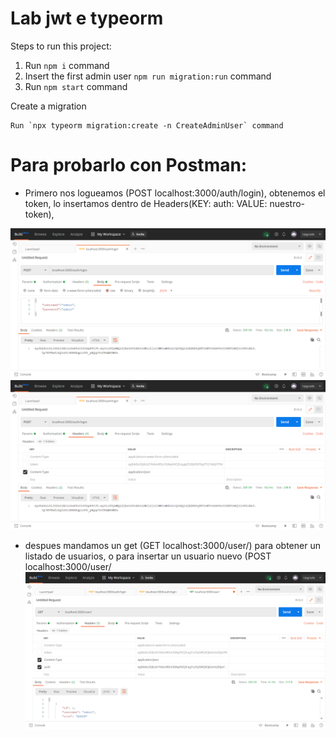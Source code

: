 # Lab jwt e typeorm

Steps to run this project:

1. Run `npm i` command
2. Insert the first admin user `npm run migration:run` command
3. Run `npm start` command

Create a migration
```
Run `npx typeorm migration:create -n CreateAdminUser` command
```
# Para probarlo con Postman:
* Primero nos logueamos (POST localhost:3000/auth/login), obtenemos el token, lo insertamos dentro de Headers(KEY: auth: VALUE: nuestro-token), 
  
![image](typeorm1.png)
![image](typeorm2.png)
* despues mandamos un get (GET localhost:3000/user/) para obtener un listado de usuarios, o para insertar un usuario nuevo (POST localhost:3000/user/
![image](typeorm3.png)

